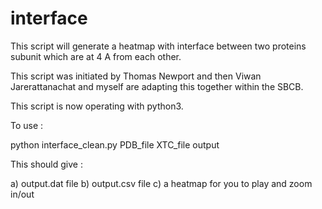 # interface
This script will generate a heatmap with interface between two proteins subunit which are at 4 A from each other.

This script was initiated by Thomas Newport and then Viwan Jarerattanachat and myself are adapting this together within the SBCB. 

This script is now operating with python3.

To use :

python interface_clean.py PDB_file XTC_file output

This should give :

a) output.dat file 
b) output.csv file
c) a heatmap for you to play and zoom in/out


